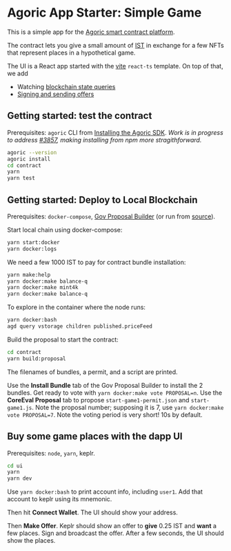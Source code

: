 # Agoric App Starter: Simple Game

This is a simple app for the [Agoric smart contract platform](https://docs.agoric.com/).

The contract lets you give a small amount of [IST](https://inter.trade/) in exchange for
a few NFTs that represent places in a hypothetical game.

The UI is a React app started with the [vite](https://vitejs.dev/) `react-ts` template.
On top of that, we add

- Watching [blockchain state queries](https://docs.agoric.com/guides/getting-started/contract-rpc.html#querying-vstorage)
- [Signing and sending offers](https://docs.agoric.com/guides/getting-started/contract-rpc.html#signing-and-broadcasting-offers)

## Getting started: test the contract

Prerequisites: `agoric` CLI from [Installing the Agoric SDK](https://docs.agoric.com/guides/getting-started/). _Work is in progress to address [#3857](https://github.com/Agoric/agoric-sdk/issues/3857), making installing from npm more stragithforward._

```sh
agoric --version
agoric install
cd contract
yarn
yarn test
```

## Getting started: Deploy to Local Blockchain

Prerequisites: `docker-compose`, [Gov Proposal Builder](https://cosgov.org/) (or run from [source](https://github.com/DCFoundation/cosmos-proposal-builder)).

Start local chain using docker-compose:

```sh
yarn start:docker
yarn docker:logs
```

We need a few 1000 IST to pay for contract bundle installation:

```sh
yarn make:help
yarn docker:make balance-q
yarn docker:make mint4k
yarn docker:make balance-q
```

To explore in the container where the node runs:

```sh
yarn docker:bash
agd query vstorage children published.priceFeed
```

Build the proposal to start the contract:

```sh
cd contract
yarn build:proposal
```

The filenames of bundles, a permit, and a script are printed.

Use the **Install Bundle** tab of the Gov Proposal Builder to install the
2 bundles. Get ready to vote with `yarn docker:make vote PROPOSAL=n`.
Use the **CoreEval Proposal** tab to propose `start-game1-permit.json`
and `start-game1.js`. Note the proposal number; supposing it is 7, use
`yarn docker:make vote PROPOSAL=7`. Note the voting period is very
short! 10s by default.

## Buy some game places with the dapp UI

Prerequisites: `node`, `yarn`, keplr.

```sh
cd ui
yarn
yarn dev
```

Use `yarn docker:bash` to print account info, including `user1`.
Add that account to keplr using its mnemonic.

Then hit **Connect Wallet**. The UI should show your address.

Then **Make Offer**. Keplr should show an offer to **give** 0.25 IST
and **want** a few places. Sign and broadcast the offer.
After a few seconds, the UI should show the places.
